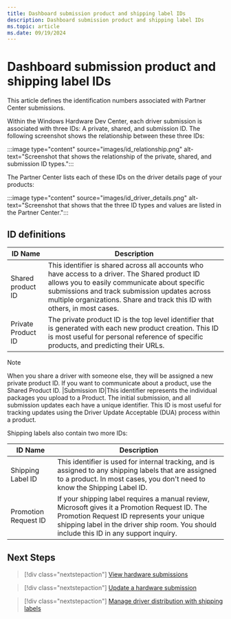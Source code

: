 ```yaml
---
title: Dashboard submission product and shipping label IDs
description: Dashboard submission product and shipping label IDs
ms.topic: article 
ms.date: 09/19/2024
---
```


# Dashboard submission product and shipping label IDs

This article defines the identification numbers associated with Partner Center submissions.

Within the Windows Hardware Dev Center, each driver submission is associated with three IDs: A private, shared, and submission ID. The following screenshot shows the relationship between these three IDs:

:::image type="content" source="images/id_relationship.png" alt-text="Screenshot that shows the relationship of the private, shared, and submission ID types.":::

The Partner Center lists each of these IDs on the driver details page of your products:

:::image type="content" source="images/id_driver_details.png" alt-text="Screenshot that shows that the three ID types and values are listed in the Partner Center.":::

## ID definitions

| ID Name | Description |
|--|--|
| Shared product ID | This identifier is shared across all accounts who have access to a driver. The Shared product ID allows you to easily communicate about specific submissions and track submission updates across multiple organizations. Share and track this ID with others, in most cases. |
| Private Product ID | The private product ID is the top level identifier that is generated with each new product creation. This ID is most useful for personal reference of specific products, and predicting their URLs. |

> [!NOTE]
> When you share a driver with someone else, they will be assigned a new private product ID. If you want to communicate about a product, use the Shared Product ID.
|Submission ID|This identifier represents the individual packages you upload to a Product. The initial submission, and all submission updates each have a unique identifier. This ID is most useful for tracking updates using the Driver Update Acceptable (DUA) process within a product.

Shipping labels also contain two more IDs:

| ID Name | Description |
|--|--|
| Shipping Label ID | This identifier is used for internal tracking, and is assigned to any shipping labels that are assigned to a product. In most cases, you don't need to know the Shipping Label ID. |
| Promotion Request ID | If your shipping label requires a manual review, Microsoft gives it a Promotion Request ID. The Promotion Request ID represents your unique shipping label in the driver ship room. You should include this ID in any support inquiry. |

## Next Steps

> [!div class="nextstepaction"]
> [View hardware submissions](hardware-submissions-view.md)

> [!div class="nextstepaction"]
> [Update a hardware submission](hardware-submission-update.md)

> [!div class="nextstepaction"]
> [Manage driver distribution with shipping labels](./manage-driver-distribution-by-submission.md)
